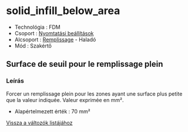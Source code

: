 # solid\_infill\_below\_area

* Technológia : FDM
* Csoport : [Nyomtatási beállítások](../../konfig/print_settings.md)
* Alcsoport : [Remplissage](../../beallitasok/print_settings.md#remplissage) - Haladó
* Mód : Szakértő

## Surface de seuil pour le remplissage plein

### Leírás

Forcer un remplissage plein pour les zones ayant une surface plus petite que la valeur indiquée. Valeur exprimée en mm².

* Alapértelmezett érték : 70 mm²

[Vissza a változók listájához](/)

